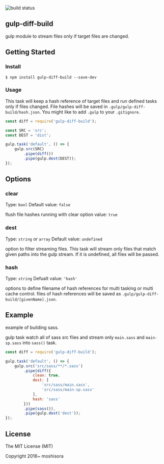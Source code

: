 ![build status](https://circleci.com/gh/moshisora/gulp-diff-build.svg?style=shield&circle-token=8a39ce8a8622dc749863c218662f9befc01642fd)

## gulp-diff-build

gulp module to stream files only if target files are changed.

## Getting Started

### Install

```
$ npm install gulp-diff-build --save-dev
```

### Usage

This task will keep a hash reference of target files and run defined tasks only if files changed.
File hashes will be saved in `.gulp/gulp-diff-build/hash.json`. You might like to add `.gulp` to your `.gitignore`.

```javascript
const diff = require('gulp-diff-build');

const SRC = 'src';
const DEST = 'dist';

gulp.task('default', () => {
    gulp.src(SRC)
        .pipe(diff())
        .pipe(gulp.dest(DEST));
});
```

## Options

### clear

Type: `bool` Default value: `false`

flush file hashes running with clear option value: `true`

### dest

Type: `string` or `array` Default value: `undefined`

option to filter streaming files. This task will stream only files that match given paths into the gulp stream. If it is undefined, all files will be passed.

### hash

Type: `string` Defualt value: `'hash'`

options to define filename of hash references for multi tasking or multi cache control. files of hash references will be saved as `.gulp/gulp-diff-build/[givenName].json`.

## Example

example of building sass.

gulp task watch all of sass src files and stream only `main.sass` and `main-sp.sass` into `sass()` task.

```javascript
const diff = require('gulp-diff-build');

gulp.task('default', () => {
    gulp.src('src/sass/**/*.sass')
        .pipe(diff({
            clean: true,
            dest: [
                'src/sass/main.sass',
                'src/sass/main-sp.sass'
            ],
            hash: 'sass'
        }))
        .pipe(sass()),
        .pipe(gulp.dest('dest'));
});
```

## License

The MIT License (MIT)

Copyright 2016~ moshisora
